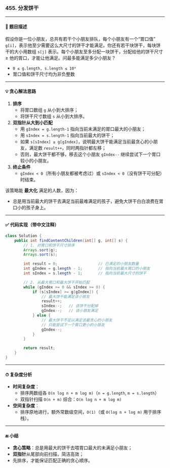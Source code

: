 ### **455. 分发饼干**

------

#### 📜 题目描述

假设你是一位小朋友，总共有若干个小朋友排队，每个小朋友有一个“胃口值” `g[i]`，表示他至少需要这么大尺寸的饼干才能满足。你还有若干块饼干，每块饼干的大小用数组 `s[j]` 表示。每个小朋友至多分配一块饼干，分配给他的饼干尺寸 ≥ 他的胃口，才能让他满足。问最多能满足多少小朋友？

- `0 ≤ g.length, s.length ≤ 10⁴`
- 胃口值和饼干尺寸均为非负整数

------

#### 💡 贪心解法思路

1. **排序**
   - 将胃口数组 `g` 从小到大排序；
   - 将饼干尺寸数组 `s` 从小到大排序。
2. **双指针从大到小匹配**
   - 用 `gIndex = g.length-1` 指向当前未满足的胃口最大的小朋友；
   - 用 `sIndex = s.length-1` 指向当前最大的饼干；
   - 如果 `s[sIndex] ≥ g[gIndex]`，说明最大饼干能满足当前最贪心的小朋友，满足数 `result++`，同时两指针都左移；
   - 否则，最大饼干都不够，移去这个小朋友 `gIndex--` 继续尝试下一个胃口较小的小朋友。
3. **终止条件**
   - `gIndex < 0`（所有小朋友都被考虑过）或 `sIndex < 0`（没有饼干可分配）时结束。

该策略能 **最大化** 满足的人数，因为：

- 总是用当前最大的饼干去满足当前最难满足的孩子，避免大饼干白白浪费在胃口小的孩子身上。

------

#### ✅ 代码实现（带中文注释）

```java
class Solution {
    public int findContentChildren(int[] g, int[] s) {
        // 1. 对胃口和饼干尺寸排序
        Arrays.sort(g);
        Arrays.sort(s);

        int result = 0;                  // 已满足的小朋友数量
        int gIndex = g.length - 1;       // 指向当前最大胃口的小朋友
        int sIndex = s.length - 1;       // 指向当前最大尺寸的饼干

        // 2. 从最大胃口和最大饼干开始匹配
        while (gIndex >= 0 && sIndex >= 0) {
            if (s[sIndex] >= g[gIndex]) {
                // 最大饼干能满足该小朋友
                result++;
                sIndex--;   // 该饼干分配掉
                gIndex--;   // 该小朋友满足
            } else {
                // 最大饼干不足以满足该最贪心的小朋友
                // 只能尝试下一个胃口更小的小朋友
                gIndex--;
            }
        }

        return result;
    }
}
```

------

#### ⏱ 复杂度分析

- **时间复杂度**：
  - 排序两数组各 `O(n log n + m log m)`（`n = g.length`, `m = s.length`）
  - 双指针扫描 `O(n + m)`
     综合：`O(n log n + m log m)`
- **空间复杂度**：
  - 排序原地进行，额外常数级空间，`O(1)`（或 `O(log n + log m)` 用于排序栈）。

------

#### 🔚 小结

- **贪心策略**：总是用最大的饼干去喂胃口最大的未满足小朋友；
- **双指针**从尾部向前扫描，简洁高效；
- 先排序，才能保证匹配正确的贪心顺序。